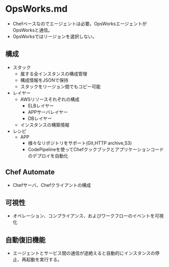 # OpsWorks.md
- Chefベースなのでエージェントは必要。OpsWorksエージェントがOpsWorksと通信。
- OpsWorksではリージョンを選択しない。

## 構成
- スタック
	- 属する全インスタンスの構成管理
	- 構成情報をJSONで保持
	- スタックをリージョン間でもコピー可能
- レイヤー
	- AWSリソースそれぞれの構成	
		- ELBレイヤー
		- APPサーバレイヤー
		- DBレイヤー
	- インスタンスの構築情報
- レシピ
	- APP
		- 様々なリポジトリをサポート(Git,HTTP archive,S3)
		- CodePipelineを使ってChefクックブックとアプリケーションコードのデプロイを自動化
## Chef Automate
- Chefサーバ、Chefクライアントの構成

## 可視性
- オペレーション、コンプライアンス、およびワークフローのイベントを可視化

## 自動復旧機能
- エージェントとサービス間の通信が途絶えると自動的にインスタンスの停止、再起動を実行する。